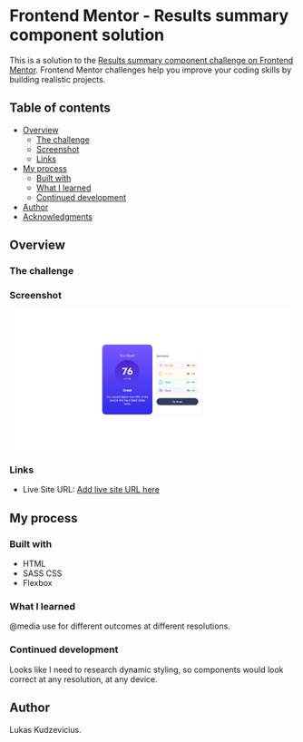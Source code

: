 # Frontend Mentor - Results summary component solution

This is a solution to the [Results summary component challenge on Frontend Mentor](https://www.frontendmentor.io/challenges/results-summary-component-CE_K6s0maV). Frontend Mentor challenges help you improve your coding skills by building realistic projects.

## Table of contents

- [Overview](#overview)
  - [The challenge](#the-challenge)
  - [Screenshot](#screenshot)
  - [Links](#links)
- [My process](#my-process)
  - [Built with](#built-with)
  - [What I learned](#what-i-learned)
  - [Continued development](#continued-development)
- [Author](#author)
- [Acknowledgments](#acknowledgments)

## Overview

### The challenge

### Screenshot

![](./screenshot.png)

### Links

- Live Site URL: [Add live site URL here](https://lukaskudzevicius.github.io/results-summary-component-main/)

## My process

### Built with

- HTML
- SASS CSS
- Flexbox

### What I learned

@media use for different outcomes at different resolutions.

### Continued development

Looks like I need to research dynamic styling, so components would look correct at any resolution, at any device.

## Author

Lukas Kudzevicius.
